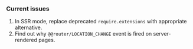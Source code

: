 ### Current issues

1. In SSR mode, replace deprecated `require.extensions` with appropriate alternative.
2. Find out why `@@router/LOCATION_CHANGE` event is fired on server-rendered pages.